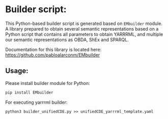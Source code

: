 # Builder script:

This Python-based builder script is generated based on `EMbuilder` module. A library prepared to obtain several semantic representations based on a Python script that contains all parameters to obtain YARRRML, and multiple our semantic representations as OBDA, ShEx and SPARQL. 

Documentation for this library is located here: https://github.com/pabloalarconm/EMbuilder

## Usage:
Please install builder module for Python: 

```python
pip install EMbuilder
```

For executing yarrrml builder:

```python3
python3 builder_unifiedCDE.py >> unifiedCDE_yarrrml_template.yaml
```
